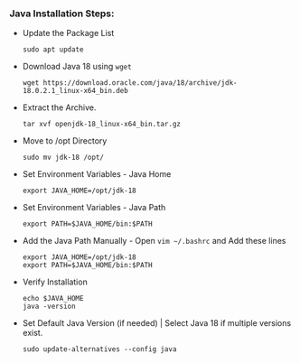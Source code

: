 ### Java Installation Steps:
* Update the Package List
  ```
  sudo apt update
  ```
* Download Java 18 using `wget`
  ```
  wget https://download.oracle.com/java/18/archive/jdk-18.0.2.1_linux-x64_bin.deb
  ```
* Extract the Archive.
  ```
  tar xvf openjdk-18_linux-x64_bin.tar.gz
  ```
* Move to /opt Directory
  ```
  sudo mv jdk-18 /opt/
  ```
* Set Environment Variables - Java Home
  ```
  export JAVA_HOME=/opt/jdk-18
  ```
* Set Environment Variables - Java Path
  ```
  export PATH=$JAVA_HOME/bin:$PATH
  ```
* Add the Java Path Manually - Open `vim ~/.bashrc` and Add these lines 
  ```
  export JAVA_HOME=/opt/jdk-18
  export PATH=$JAVA_HOME/bin:$PATH
  ```
* Verify Installation
  ```
  echo $JAVA_HOME
  java -version
  ```
* Set Default Java Version (if needed) | Select Java 18 if multiple versions exist.
  ```
  sudo update-alternatives --config java
  ```
 



